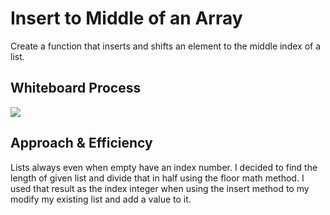 # Insert to Middle of an Array
Create a function that inserts  and shifts an element to the middle index of a list.


## Whiteboard Process

![](/codeChallenge02.jpg)

## Approach & Efficiency
Lists always even when empty have an index number. I decided to find the length of given list and divide that in half using the floor math method. I used that result as the index integer when using the insert method to my modify my existing list and add a value to it.

